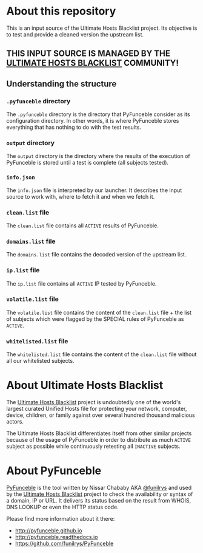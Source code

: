 # About this repository

This is an input source of the Ultimate Hosts Blacklist project.
Its objective is to test and provide a cleaned version the upstream list.

## THIS INPUT SOURCE IS MANAGED BY THE [ULTIMATE HOSTS BLACKLIST](https://github.com/Ultimate-Hosts-Blacklist) COMMUNITY!

## Understanding the structure

### `.pyfunceble` directory

The `.pyfunceble` directory is the directory that PyFunceble consider as its
configuration directory.
In other words, it is where PyFunceble stores everything that has nothing to
do with the test results.

### `output` directory

The `output` directory is the directory where the results of the execution of
PyFunceble is stored until a test is complete (all subjects tested).

### `info.json`

The `info.json` file is interpreted by our launcher. It describes the
input source to work with, where to fetch it and when we fetch it.

### `clean.list` file

The `clean.list` file contains all `ACTIVE` results of
PyFunceble.

### `domains.list` file

The `domains.list` file contains the decoded version of the upstream list.

### `ip.list` file

The `ip.list` file contains all `ACTIVE` IP tested by PyFunceble.

### `volatile.list` file

The `volatile.list` file contains the content of the `clean.list` file + the
list of subjects which were flagged by the SPECIAL rules of PyFunceble as
`ACTIVE`.

### `whitelisted.list` file

The `whitelisted.list` file contains the content of the `clean.list` file
without all our whitelisted subjects.


# About Ultimate Hosts Blacklist

The [Ultimate Hosts Blacklist](https://github.com/ultimate-hosts-blacklist/ultimate.hosts.blacklist) project is undoubtedly one of the world's
largest curated Unified Hosts file for protecting your network, computer,
device, children, or family against over several hundred thousand malicious
actors.

The Ultimate Hosts Blacklist differentiates itself from other similar projects
because of the usage of PyFunceble in order to distribute as much `ACTIVE`
subject as possible while continuously retesting all `INACTIVE` subjects.


# About PyFunceble

[PyFunceble](https://github.com/funilrys/PyFunceble) is the tool written by Nissar Chababy AKA [@funilrys](https://github.com/funilrys) and used by the
[Ultimate Hosts Blacklist](https://github.com/ultimate-hosts-blacklist/ultimate.hosts.blacklist)
project to check the availability or syntax of a domain, IP or URL.
It delivers its status based on the result from WHOIS, DNS LOOKUP or even the
HTTP status code.

Please find more information about it there:

- http://pyfunceble.github.io
- http://pyfunceble.readthedocs.io
- https://github.com/funilrys/PyFunceble

